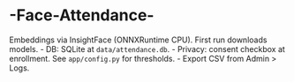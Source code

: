 # -Face-Attendance-
 Embeddings via InsightFace (ONNXRuntime CPU). First run downloads models. - DB: SQLite at `data/attendance.db`. - Privacy: consent checkbox at enrollment. See `app/config.py` for thresholds. - Export CSV from Admin > Logs.
